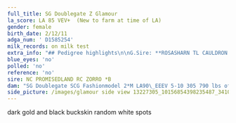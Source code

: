 ```yaml
---
full_title: SG Doublegate Z Glamour
la_score: LA 85 VEV+  (New to farm at time of LA)
gender: female
birth_date: 2/12/11
adga_num: ' D1585254'
milk_records: on milk test
extra_info: "## Pedigree highlights\n\nG.Sire: **ROSASHARN TL CAULDRON  ++B    LA90 VEE**\n\nG.Dam: **SG NC PROMISEDLAND SIA ZENA 3*M LA89 VEEE  ELITE** _1-06 218 1000 lbs of milk_\n\nG.G.Dam: **SG NC PROMISEDLAND BW ZIPPY  2*M LA90 VEEE** _3-08 305 1600 lbs of milk _\n\nG.G.G.Dam: **SGCH AGS PROMISEDLAND CP LIL BOPEEP  1*M  LA92\_EEEE**   _4‑01*\_286 1240 lbs in milk_\n\nG.G.G.Dam: **SG AGS PROMISEDLAND HS ZINNIA 1*M LA 84 V+E+** _2‑00\_283\_900\_lbs in milk_"
blue_eyes: 'no'
polled: 'no'
reference: 'no'
sire: NC PROMISEDLAND RC ZORRO *B
dam: "SG Doublegate SCG Fashionmodel 2*M LA90\_EEEV 5-10 305 790 lbs of milk"
side_picture: /images/glamour side view 13227305_10156854398235487_3410824979030834887_o.jpg
---
```

dark gold and black buckskin random white spots

